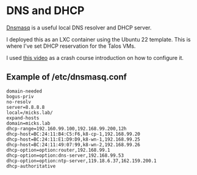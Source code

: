 # DNS and DHCP
[Dnsmasq](https://help.ubuntu.com/community/Dnsmasq) is a useful local DNS resolver and DHCP server. 

I deployed this as an LXC container using the Ubuntu 22 template. This is where I've set DHCP reservation for the Talos VMs. 

I used [this video](https://www.youtube.com/watch?v=2KYeUCorJ-M) as a crash course introduction on how to configure it. 

## Example of /etc/dnsmasq.conf
```
domain-needed
bogus-priv
no-resolv
server=8.8.8.8
local=/micks.lab/
expand-hosts
domain=micks.lab
dhcp-range=192.160.99.100,192.168.99.200,12h
dhcp-host=BC:24:11:B4:C5:F6,k8-cp-1,192.168.99.20
dhcp-host=BC:24:11:E1:D9:D9,k8-wn-1,192.168.99.25
dhcp-host=BC:24:11:49:07:99,k8-wn-2,192.168.99.26
dhcp-option=option:router,192.168.99.1
dhcp-option=option:dns-server,192.168.99.53
dhcp-option=option:ntp-server,119.18.6.37,162.159.200.1
dhcp-authoritative
```

